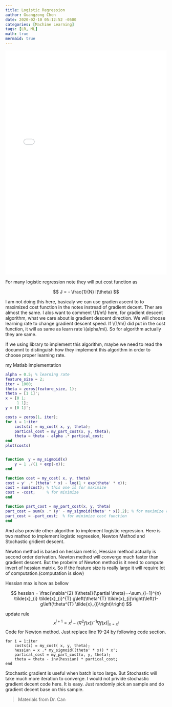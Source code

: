 ```yaml
---
title: Logistic Regression
author: Guangzong Chen
date: 2020-02-10 05:12:52 -0500
categories: [Machine Learning]
tags: [LR, ML]
math: true
mermaid: true
---
```


<embed src="/assets/post_pdf/2020-02-11-logistic-regression.html" width="100%" height="700px"/>

For many logistic regression note they will put cost function as

$$
J = - \frac{1}{N} l(\theta)
$$

I am not doing this here, basicaly we can use gradien ascent to to maximized cost function in the notes instread of gradient decent.
Ther are almost the same. I alos want to comment \\(1/m\\) here, for gradient descent algorithm, what we care about is gradient descent direction. We will choose learning rate to change gradient descent speed. If \\(1/m\\) did put in the cost function, it will as same as learn rate \\(alpha/m\\). So for algorithm actually they are same.

If we using library to implement this algorithm, maybe we need to read the documnt to distinguish how they implement this algorithm in order to choose proper learning rate.

my Matlab implementation

```matlab
alpha = 0.5; % learning rate
feature_size = 2; 
iter = 1000; 
theta = zeros(feature_size, 1);
theta = [1 1]';
x = [0 1;
     1 1];
y = [0 1]';

costs = zeros(1, iter);
for i = 1:iter
    costs(i) = my_cost( x, y, theta);
    partical_cost = my_part_cost(x, y, theta);
    theta = theta - alpha .* partical_cost;
end
plot(costs)


function  y = my_sigmoid(x)
    y = 1 ./(1 + exp(-x));
end

function cost = my_cost( x, y, theta)
cost = y' .* (theta' * x) - log(1 + exp(theta' * x));
cost = sum(cost); % this one is for maximize
cost = -cost;     % for minimize
end

function part_cost = my_part_cost(x, y, theta)
part_cost = sum(x .* (y' - my_sigmoid(theta' * x)),2); % for maximize cost function
part_cost = -part_cost;  % for minimize cost function
end

```

And also provide other algorithm to implement logistic regression.
Here is two mathod to implement logistic regreesion, Newton Method and Stochastic gridient descent.

Newton method is based on hessian metric, Hessian method actually is second order derivation.
Newton method will converge much faster than gradient descent. But the probelm of Newton method is it need to compute invert of hessian matrix. So if the feature size is really large it will require lot of computation.(computation is slow)

Hessian max is how as bellow 

$$
hessian = \frac{\nabla^{2} !(\theta)}{\partial \theta}=-\sum_{i=1}^{n} \tilde{x}_{i} \tilde{x}_{i}^{T} g\left(\theta^{T} \tilde{x}_{i}\right)\left(1-g\left(\theta^{T} \tilde{x}_{i}\right)\right)
$$

update rule
$$
x^{j+1}=x^{j}-\left.\left(\nabla^{2} f(x)\right)^{-1} \nabla f(x)\right|_{x=x^{j}}
$$
Code for Newton method. Just replace line 19-24 by following code section.
```
for i = 1:iter
    costs(i) = my_cost( x, y, theta);
    hessian = x .* my_sigmoid((theta' * x)) * x';
    partical_cost = my_part_cost(x, y, theta); 
    theta = theta - inv(hessian) * partical_cost;
end
```
Stochastic gradient is useful when batch is too large. But Stochastic will take much more iteration to converge. I would not privide stochastic gradient decent code here. It is easy. Just randomly pick an sample and do gradient decent base on this sample.


> Materials from Dr. Can
